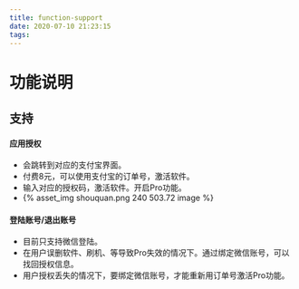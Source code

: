 ```yaml
---
title: function-support
date: 2020-07-10 21:23:15
tags:
---
```

# 功能说明
## 支持

#### 应用授权
* 会跳转到对应的支付宝界面。
* 付费8元，可以使用支付宝的订单号，激活软件。
* 输入对应的授权码，激活软件。开启Pro功能。
* {% asset_img shouquan.png 240 503.72 image %}


#### 登陆账号/退出账号
* 目前只支持微信登陆。
* 在用户误删软件、刷机、等导致Pro失效的情况下。通过绑定微信账号，可以找回授权信息。
* 用户授权丢失的情况下，要绑定微信账号，才能重新用订单号激活Pro功能。
